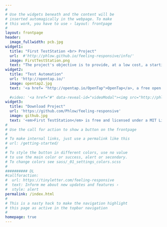 ```yaml
---
#
# Use the widgets beneath and the content will be
# inserted automagically in the webpage. To make
# this work, you have to use › layout: frontpage
#
layout: frontpage
header:
  image_fullwidth: pcb.jpg
widget1:
  title: "First TestStation <br> Project"
  url:  #'http://phlow.github.io/feeling-responsive/info/'
  image: FirstTestStation.png
  text: "The project's objective is to provide, at a low cost, a starting test platform for testing electronic production boards or electronic systems. Designed as a free project by just retired Test Engineer, it will offer a complete test solution by providing a complete testing example."
widget2:
  title: "Test Automation"
  url: 'http://opentap.io/'
  image: opentap2.jpg
  text: '<a href= "http://opentap.io/OpenTap">OpenTap</a>, a free open source test automation software, will be used to perform the test sequence execution. The new software on the test industry is well documented, and you can access many training videos on <a href="https://www.youtube.com/results?search_query=opentap">YouTube</a>. Although I have never used it myself, I am confident that the test sequencer will work properly.'
 
  #video: '<a href="#" data-reveal-id="videoModal"><img src="http://phlow.github.io/feeling-responsive/images/start-video-feeling-responsive-302x182.jpg" width="302" height="182" alt=""/></a>'
widget3:
  title: "Download Project"
  url: 'https://github.com/Phlow/feeling-responsive'
  image: github.jpg
  text: '<em>First TestStation</em> is free and licensed under a MIT License. Make it your own and start using it. The schematic, gerber and code are available on Github.'
#
# Use the call for action to show a button on the frontpage
#
# To make internal links, just use a permalink like this
# url: /getting-started/
#
# To style the button in different colors, use no value
# to use the main color or success, alert or secondary.
# To change colors see sass/_01_settings_colors.scss
#
########## DL
#callforaction:
#  url: https://tinyletter.com/feeling-responsive
#  text: Inform me about new updates and features ›
#  style: alert
permalink: /index.html
#
# This is a nasty hack to make the navigation highlight
# this page as active in the topbar navigation
#
homepage: true
---
```


